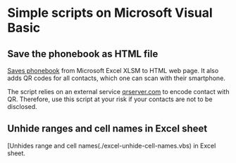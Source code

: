 # Simple scripts on Microsoft Visual Basic

## Save the phonebook as HTML file

[Saves phonebook](./phonebook.vbs) from Microsoft Excel XLSM to HTML web page.
It also adds QR codes for all contacts, which one can scan with their smartphone.

The script relies on an external service [qrserver.com](https://api.qrserver.com) to encode contact with QR.
Therefore, use this script at your risk if your contacts are not to be disclosed.


## Unhide ranges and cell names in Excel sheet

[Unhides range and cell names(./excel-unhide-cell-names.vbs) in Excel sheet.
